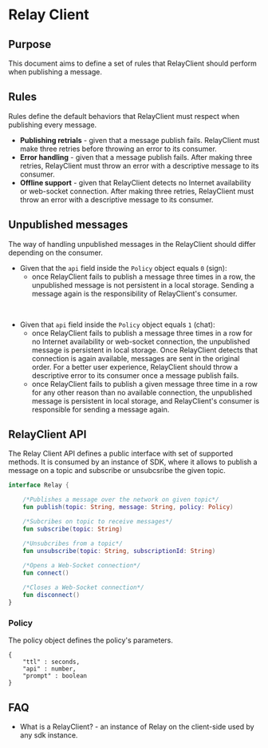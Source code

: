 # Relay Client

## Purpose

This document aims to define a set of rules that RelayClient should perform when publishing a message.<br>

## Rules

Rules define the default behaviors that RelayClient must respect when publishing every message.

* **Publishing retrials** - given that a message publish fails. RelayClient must make three retries before throwing an error to its consumer.
* **Error handling** - given that a message publish fails. After making three retries, RelayClient must throw an error with a descriptive message to its consumer.
* **Offline support** - given that RelayClient detects no Internet availability or web-socket connection. After making three retries, RelayClient must throw an error with a descriptive message to its consumer.

## Unpublished messages

The way of handling unpublished messages in the RelayClient should differ depending on the consumer.

* Given that the `api` field inside the `Policy` object equals `0` (sign): 
    * once RelayClient fails to publish a message three times in a row, the unpublished message is not persistent in a local storage. Sending a message again is the responsibility of RelayClient's consumer.

<br>

* Given that `api` field inside the `Policy` object equals `1` (chat):
    * once RelayClient fails to publish a message three times in a row for no Internet availability or web-socket connection, the unpublished message is persistent in local storage. Once RelayClient detects that connection is again available, messages are sent in the original order. For a better user experience, RelayClient should throw a descriptive error to its consumer once a message publish fails.
    * once RelayClient fails to publish a given message three time in a row for any other reason than no available connection, the unpublished message is persistent in local storage, and RelayClient's consumer is responsible for sending a message again.

## RelayClient API

The Relay Client API defines a public interface with set of supported methods. It is consumed by an instance of SDK, where it allows to publish a message on a topic and subscribe or unsubcsribe the given topic.

```kotlin
interface Relay {

    /*Publishes a message over the network on given topic*/
    fun publish(topic: String, message: String, policy: Policy)

    /*Subcribes on topic to receive messages*/
    fun subscribe(topic: String)

    /*Unsubcribes from a topic*/
    fun unsubscribe(topic: String, subscriptionId: String)
	
    /*Opens a Web-Socket connection*/
    fun connect()

    /*Closes a Web-Socket connection*/
    fun disconnect()
}
```

### Policy

The policy object defines the policy's parameters.

```jsonc
{
    "ttl" : seconds,
    "api" : number,
    "prompt" : boolean
}
```


## FAQ

* What is a RelayClient? - an instance of Relay on the client-side used by any sdk instance.